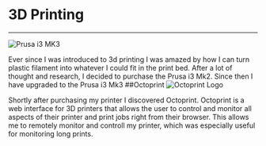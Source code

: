 # 3D Printing
---
![Prusa i3 MK3](\img\prusa-i3-mk3.jpg)

Ever since I was introduced to 3d printing I was amazed by how I can turn plastic filament into whatever I could fit in the print bed.  After a lot of thought and research, I decided to purchase the Prusa i3 Mk2.  Since then I have upgraded to the Prusa i3 Mk3 
##Octoprint
![Octoprint Logo](\img\octoprint.jpg)

Shortly after purchasing my printer I discovered Octoprint.  Octoprint is a web interface for 3D printers that allows the user to control and monitor all aspects of their printer and print jobs right from their browser.  This allows me to remotely monitor and controll my printer, which was especially useful for monitoring long prints.

<div id="amzn-assoc-ad-8236f8d8-34e1-4931-9075-10aaa2339d9b"></div><script async src="//z-na.amazon-adsystem.com/widgets/onejs?MarketPlace=US&adInstanceId=8236f8d8-34e1-4931-9075-10aaa2339d9b"></script>